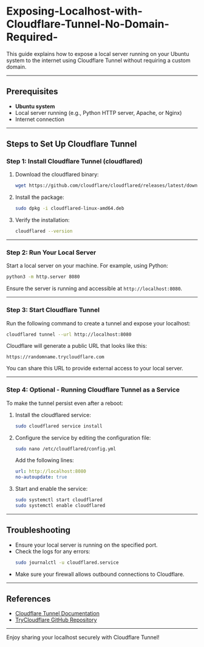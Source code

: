 # Exposing-Localhost-with-Cloudflare-Tunnel-No-Domain-Required-

This guide explains how to expose a local server running on your Ubuntu system to the internet using Cloudflare Tunnel without requiring a custom domain.

---

## Prerequisites
- **Ubuntu system**
- Local server running (e.g., Python HTTP server, Apache, or Nginx)
- Internet connection

---

## Steps to Set Up Cloudflare Tunnel

### Step 1: Install Cloudflare Tunnel (cloudflared)
1. Download the cloudflared binary:
   ```bash
   wget https://github.com/cloudflare/cloudflared/releases/latest/download/cloudflared-linux-amd64.deb
   ```
2. Install the package:
   ```bash
   sudo dpkg -i cloudflared-linux-amd64.deb
   ```
3. Verify the installation:
   ```bash
   cloudflared --version
   ```

---

### Step 2: Run Your Local Server
Start a local server on your machine. For example, using Python:
```bash
python3 -m http.server 8080
```
Ensure the server is running and accessible at `http://localhost:8080`.

---

### Step 3: Start Cloudflare Tunnel
Run the following command to create a tunnel and expose your localhost:
```bash
cloudflared tunnel --url http://localhost:8080
```

Cloudflare will generate a public URL that looks like this:
```
https://randomname.trycloudflare.com
```

You can share this URL to provide external access to your local server.

---

### Step 4: Optional - Running Cloudflare Tunnel as a Service
To make the tunnel persist even after a reboot:

1. Install the cloudflared service:
   ```bash
   sudo cloudflared service install
   ```
2. Configure the service by editing the configuration file:
   ```bash
   sudo nano /etc/cloudflared/config.yml
   ```
   Add the following lines:
   ```yaml
   url: http://localhost:8080
   no-autoupdate: true
   ```
3. Start and enable the service:
   ```bash
   sudo systemctl start cloudflared
   sudo systemctl enable cloudflared
   ```

---

## Troubleshooting
- Ensure your local server is running on the specified port.
- Check the logs for any errors:
  ```bash
  sudo journalctl -u cloudflared.service
  ```
- Make sure your firewall allows outbound connections to Cloudflare.

---

## References
- [Cloudflare Tunnel Documentation](https://developers.cloudflare.com/cloudflare-one/connections/connect-apps/)
- [TryCloudflare GitHub Repository](https://github.com/cloudflare/cloudflared)

---

Enjoy sharing your localhost securely with Cloudflare Tunnel!

